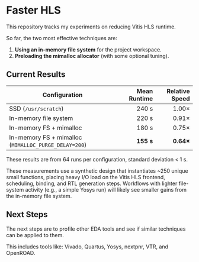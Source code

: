 # Faster HLS

This repository tracks my experiments on reducing Vitis HLS runtime.

So far, the two most effective techniques are:

1. **Using an in-memory file system** for the project workspace.  
2. **Preloading the mimalloc allocator** (with some optional tuning).

## Current Results  


| Configuration | Mean Runtime | Relative Speed |
|---------------|-------------:|---------------:|
| SSD (`/usr/scratch`) | 240 s | 1.00× |
| In-memory file system | 220 s | 0.91× |
| In-memory FS + mimalloc | 180 s | 0.75× |
| In-memory FS + mimalloc (`MIMALLOC_PURGE_DELAY=200`) | **155 s** | **0.64×** |

These results are from 64 runs per configuration, standard deviation < 1 s.

These measurements use a synthetic design that instantiates ~250 unique small functions, placing heavy I/O load on the Vitis HLS frontend, scheduling, binding, and RTL generation steps. Workflows with lighter file-system activity (e.g., a simple Yosys run) will likely see smaller gains from the in-memory file system.

## Next Steps

The next steps are to profile other EDA tools and see if similar techniques can be applied to them.

This includes tools like: Vivado, Quartus, Yosys, nextpnr, VTR, and OpenROAD.

